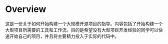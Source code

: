 # Overview

这是一份关于如何开始构建一个大规模开源项目的指导。内容包括了开始构建一个大型项目所需要的工具和工作流。目的是希望没有大型项目开发经验的同学可以快速开始自己的项目，并且将主要精力投入于实际的代码中。